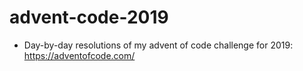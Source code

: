 # advent-code-2019

- Day-by-day resolutions of my advent of code challenge for 2019: https://adventofcode.com/
